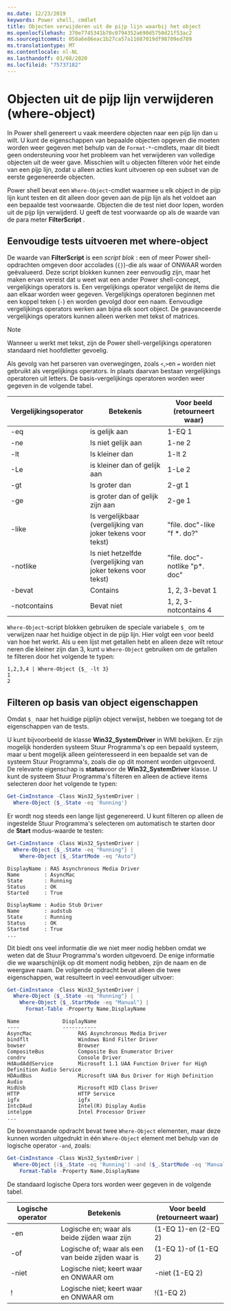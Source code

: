 ```yaml
---
ms.date: 12/23/2019
keywords: Power shell, cmdlet
title: Objecten verwijderen uit de pijp lijn waarbij het object
ms.openlocfilehash: 370e7745341b70c0794352a690d5750d21f53ac2
ms.sourcegitcommit: 058a6e86eac1b27ca57a11687019df98709ed709
ms.translationtype: MT
ms.contentlocale: nl-NL
ms.lasthandoff: 01/08/2020
ms.locfileid: "75737182"
---
```

# <a name="removing-objects-from-the-pipeline-where-object"></a>Objecten uit de pijp lijn verwijderen (where-object)

In Power shell genereert u vaak meerdere objecten naar een pijp lijn dan u wilt. U kunt de eigenschappen van bepaalde objecten opgeven die moeten worden weer gegeven met behulp van de `Format-*`-cmdlets, maar dit biedt geen ondersteuning voor het probleem van het verwijderen van volledige objecten uit de weer gave. Misschien wilt u objecten filteren vóór het einde van een pijp lijn, zodat u alleen acties kunt uitvoeren op een subset van de eerste gegenereerde objecten.

Power shell bevat een `Where-Object`-cmdlet waarmee u elk object in de pijp lijn kunt testen en dit alleen door geven aan de pijp lijn als het voldoet aan een bepaalde test voorwaarde. Objecten die de test niet door lopen, worden uit de pijp lijn verwijderd. U geeft de test voorwaarde op als de waarde van de para meter **FilterScript** .

## <a name="performing-simple-tests-with-where-object"></a>Eenvoudige tests uitvoeren met where-object

De waarde van **FilterScript** is een *script blok* : een of meer Power shell-opdrachten omgeven door accolades (`{}`)-die als waar of ONWAAR worden geëvalueerd. Deze script blokken kunnen zeer eenvoudig zijn, maar het maken ervan vereist dat u weet wat een ander Power shell-concept, vergelijkings operators is. Een vergelijkings operator vergelijkt de items die aan elkaar worden weer gegeven. Vergelijkings operatoren beginnen met een koppel teken (`-`) en worden gevolgd door een naam. Eenvoudige vergelijkings operators werken aan bijna elk soort object. De geavanceerde vergelijkings operators kunnen alleen werken met tekst of matrices.

> [!NOTE]
> Wanneer u werkt met tekst, zijn de Power shell-vergelijkings operatoren standaard niet hoofdletter gevoelig.

Als gevolg van het parseren van overwegingen, zoals `<`,`>`en `=` worden niet gebruikt als vergelijkings operators. In plaats daarvan bestaan vergelijkings operatoren uit letters. De basis-vergelijkings operatoren worden weer gegeven in de volgende tabel.

| Vergelijkingsoperator |                  Betekenis                   |    Voor beeld (retourneert waar)    |
| ------------------- | ------------------------------------------ | ---------------------------- |
| -eq                 | is gelijk aan                                | 1-EQ 1                      |
| -ne                 | Is niet gelijk aan                            | 1-ne 2                      |
| -lt                 | Is kleiner dan                               | 1-lt 2                      |
| -Le                 | is kleiner dan of gelijk aan                   | 1-Le 2                      |
| -gt                 | Is groter dan                            | 2-gt 1                      |
| -ge                 | is groter dan of gelijk zijn aan                | 2-ge 1                      |
| -like               | Is vergelijkbaar (vergelijking van joker tekens voor tekst)     | "file. doc"-like "f *. do?"    |
| -notlike            | Is niet hetzelfde (vergelijking van joker tekens voor tekst) | "file. doc"-notlike "p*. doc" |
| -bevat           | Contains                                   | 1, 2, 3-bevat 1            |
| -notcontains        | Bevat niet                           | 1, 2, 3-notcontains 4         |

`Where-Object`-script blokken gebruiken de speciale variabele `$_` om te verwijzen naar het huidige object in de pijp lijn. Hier volgt een voor beeld van hoe het werkt. Als u een lijst met getallen hebt en alleen deze wilt retour neren die kleiner zijn dan 3, kunt u `Where-Object` gebruiken om de getallen te filteren door het volgende te typen:

```
1,2,3,4 | Where-Object {$_ -lt 3}
1
2
```

## <a name="filtering-based-on-object-properties"></a>Filteren op basis van object eigenschappen

Omdat `$_` naar het huidige pijplijn object verwijst, hebben we toegang tot de eigenschappen van de tests.

U kunt bijvoorbeeld de klasse **Win32_SystemDriver** in WMI bekijken. Er zijn mogelijk honderden systeem Stuur Programma's op een bepaald systeem, maar u bent mogelijk alleen geïnteresseerd in een bepaalde set van de systeem Stuur Programma's, zoals die op dit moment worden uitgevoerd. De relevante eigenschap is **status**voor de **Win32_SystemDriver** klasse. U kunt de systeem Stuur Programma's filteren en alleen de actieve items selecteren door het volgende te typen:

```powershell
Get-CimInstance -Class Win32_SystemDriver |
  Where-Object {$_.State -eq 'Running'}
```

Er wordt nog steeds een lange lijst gegenereerd. U kunt filteren op alleen de ingestelde Stuur Programma's selecteren om automatisch te starten door de **Start** modus-waarde te testen:

```powershell
Get-CimInstance -Class Win32_SystemDriver |
  Where-Object {$_.State -eq "Running"} |
    Where-Object {$_.StartMode -eq "Auto"}
```

```Output
DisplayName : RAS Asynchronous Media Driver
Name        : AsyncMac
State       : Running
Status      : OK
Started     : True

DisplayName : Audio Stub Driver
Name        : audstub
State       : Running
Status      : OK
Started     : True
...
```

Dit biedt ons veel informatie die we niet meer nodig hebben omdat we weten dat de Stuur Programma's worden uitgevoerd.
De enige informatie die we waarschijnlijk op dit moment nodig hebben, zijn de naam en de weergave naam. De volgende opdracht bevat alleen die twee eigenschappen, wat resulteert in veel eenvoudiger uitvoer:

```powershell
Get-CimInstance -Class Win32_SystemDriver |
  Where-Object {$_.State -eq "Running"} |
    Where-Object {$_.StartMode -eq "Manual"} |
      Format-Table -Property Name,DisplayName
```

```Output
Name              DisplayName
----              -----------
AsyncMac               RAS Asynchronous Media Driver
bindflt                Windows Bind Filter Driver
bowser                 Browser
CompositeBus           Composite Bus Enumerator Driver
condrv                 Console Driver
HdAudAddService        Microsoft 1.1 UAA Function Driver for High Definition Audio Service
HDAudBus               Microsoft UAA Bus Driver for High Definition Audio
HidUsb                 Microsoft HID Class Driver
HTTP                   HTTP Service
igfx                   igfx
IntcDAud               Intel(R) Display Audio
intelppm               Intel Processor Driver
...
```

De bovenstaande opdracht bevat twee `Where-Object` elementen, maar deze kunnen worden uitgedrukt in één `Where-Object` element met behulp van de logische operator `-and`, zoals:

```powershell
Get-CimInstance -Class Win32_SystemDriver |
  Where-Object {($_.State -eq 'Running') -and ($_.StartMode -eq 'Manual')} |
    Format-Table -Property Name,DisplayName
```

De standaard logische Opera tors worden weer gegeven in de volgende tabel.

| Logische operator |                 Betekenis                  |  Voor beeld (retourneert waar)  |
| ---------------- | ---------------------------------------- | ------------------------ |
| -en             | Logische en; waar als beide zijden waar zijn | (1-EQ 1)-en (2-EQ 2) |
| -of              | Logische of; waar als een van beide zijden waar is  | (1-EQ 1)-of (1-EQ 2)  |
| -niet             | Logische niet; keert waar en ONWAAR om     | -niet (1-EQ 2)           |
| \!               | Logische niet; keert waar en ONWAAR om     | \!(1-EQ 2)              |
